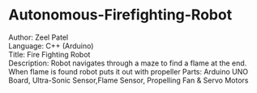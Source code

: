 # Autonomous-Firefighting-Robot

Author: Zeel Patel                                                                                                     
Language: C++ (Arduino)                                                         
Title: Fire Fighting Robot                                                                          
Description: Robot navigates through a maze to find a flame at the end. When flame is found robot puts it out with propeller
Parts: Arduino UNO Board, Ultra-Sonic Sensor,Flame Sensor, Propelling Fan & Servo Motors
